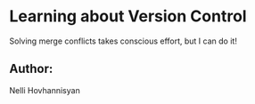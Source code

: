 # Learning about Version Control
Solving merge conflicts takes conscious effort, but I can do it!
## Author: 
Nelli Hovhannisyan
